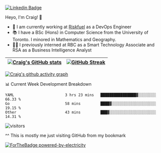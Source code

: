
[![Linkedin Badge](https://img.shields.io/badge/-craigdsouza28-blue?style=flat&logo=Linkedin&logoColor=white&link=https://www.linkedin.com/in/craigdsouza28/)](https://www.linkedin.com/in/craigdsouza28/)

Heyo, I'm Craig! 👋
- 💼 I am currently working at [Riskfuel](https://riskfuel.com/) as a DevOps Engineer  
- 📚 I have a BSc (Hons) in Computer Science from the University of Toronto. I minored in Mathematics and Geography.
- 👨‍💻 I previously interned at RBC as a Smart Technology Associate and RSA as a Business Intelligence Analyst


|[![Craig's GitHub stats](https://github-readme-stats.vercel.app/api?username=cra1gg&hide_border=true&theme=dark&show_icons=true&title_color=C6B384)](https://github.com/cra1gg)|[![GitHub Streak](http://github-readme-streak-stats.herokuapp.com?user=cra1gg&theme=dark&ring=C6B384&fire=C6B384&currStreakLabel=C6B384&hide_border=true)](https://git.io/streak-stats)|
|---|---|

[![Craig's github activity graph](https://activity-graph.herokuapp.com/graph?username=cra1gg&bg_color=151515&color=ffffff&line=C6B384&hide_border=true&point=C6B384&area=true
)](https://github.com/ashutosh00710/github-readme-activity-graph)

📊 Current Week Development Breakdown
<!--START_SECTION:waka-->

```text
YAML                       3 hrs 23 mins   ████████████████▓░░░░░░░░   66.33 %
Go                         58 mins         ████▓░░░░░░░░░░░░░░░░░░░░   19.15 %
Other                      43 mins         ███▓░░░░░░░░░░░░░░░░░░░░░   14.31 %
```

<!--END_SECTION:waka-->



![visitors](https://visitor-badge.glitch.me/badge?page_id=cra1gg.visitor-badge)

^^ This is mostly me just visiting GitHub from my bookmark


<!--
**cra1gg/cra1gg** is a ✨ _special_ ✨ repository because its `README.md` (this file) appears on your GitHub profile.

Here are some ideas to get you started:

- 🔭 I’m currently working on ...
- 🌱 I’m currently learning ...
- 👯 I’m looking to collaborate on ...
- 🤔 I’m looking for help with ...
- 💬 Ask me about ...
- 📫 How to reach me: ...
- 😄 Pronouns: ...
- ⚡ Fun fact: ...
-->
[![ForTheBadge powered-by-electricity](http://ForTheBadge.com/images/badges/powered-by-electricity.svg)](http://ForTheBadge.com)

